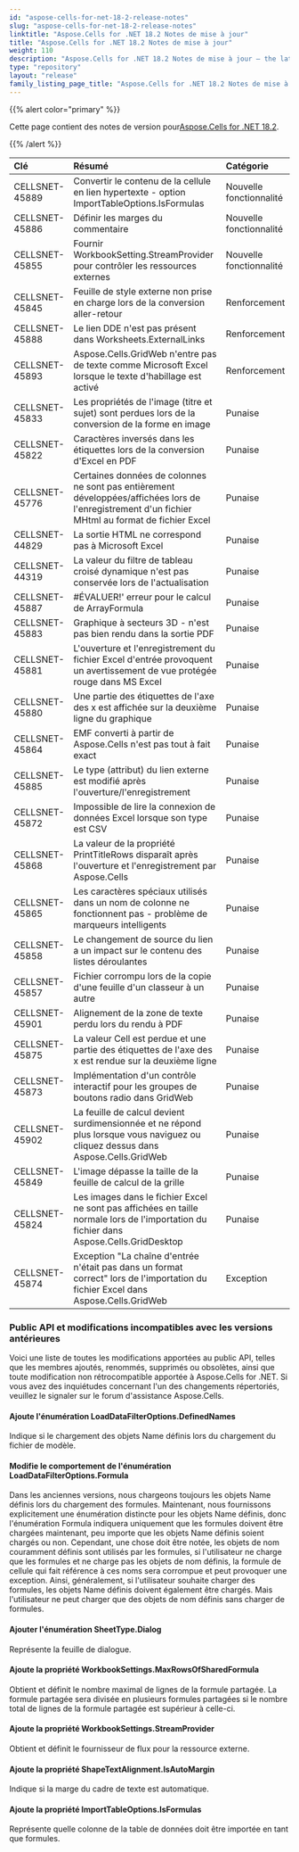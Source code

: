 ```yaml
---
id: "aspose-cells-for-net-18-2-release-notes"
slug: "aspose-cells-for-net-18-2-release-notes"
linktitle: "Aspose.Cells for .NET 18.2 Notes de mise à jour"
title: "Aspose.Cells for .NET 18.2 Notes de mise à jour"
weight: 110
description: "Aspose.Cells for .NET 18.2 Notes de mise à jour – the latest updates and fixes."
type: "repository"
layout: "release"
family_listing_page_title: "Aspose.Cells for .NET 18.2 Notes de mise à jour"
---
```

{{% alert color="primary" %}} 

 Cette page contient des notes de version pour[Aspose.Cells for .NET 18.2](https://www.nuget.org/packages/Aspose.Cells/18.2.0).

{{% /alert %}} 

|**Clé**|**Résumé**|**Catégorie**|
|:- |:- |:- |
|CELLSNET-45889|Convertir le contenu de la cellule en lien hypertexte - option ImportTableOptions.IsFormulas|Nouvelle fonctionnalité|
|CELLSNET-45886|Définir les marges du commentaire|Nouvelle fonctionnalité|
|CELLSNET-45855|Fournir WorkbookSetting.StreamProvider pour contrôler les ressources externes|Nouvelle fonctionnalité|
|CELLSNET-45845|Feuille de style externe non prise en charge lors de la conversion aller-retour|Renforcement|
|CELLSNET-45888|Le lien DDE n'est pas présent dans Worksheets.ExternalLinks|Renforcement|
|CELLSNET-45893|Aspose.Cells.GridWeb n'entre pas de texte comme Microsoft Excel lorsque le texte d'habillage est activé|Renforcement|
|CELLSNET-45833|Les propriétés de l'image (titre et sujet) sont perdues lors de la conversion de la forme en image|Punaise|
|CELLSNET-45822|Caractères inversés dans les étiquettes lors de la conversion d'Excel en PDF|Punaise|
|CELLSNET-45776|Certaines données de colonnes ne sont pas entièrement développées/affichées lors de l'enregistrement d'un fichier MHtml au format de fichier Excel|Punaise|
|CELLSNET-44829|La sortie HTML ne correspond pas à Microsoft Excel|Punaise|
|CELLSNET-44319|La valeur du filtre de tableau croisé dynamique n'est pas conservée lors de l'actualisation|Punaise|
|CELLSNET-45887|#ÉVALUER!' erreur pour le calcul de ArrayFormula|Punaise|
|CELLSNET-45883|Graphique à secteurs 3D - n'est pas bien rendu dans la sortie PDF|Punaise|
|CELLSNET-45881|L'ouverture et l'enregistrement du fichier Excel d'entrée provoquent un avertissement de vue protégée rouge dans MS Excel|Punaise|
|CELLSNET-45880|Une partie des étiquettes de l'axe des x est affichée sur la deuxième ligne du graphique|Punaise|
|CELLSNET-45864|EMF converti à partir de Aspose.Cells n'est pas tout à fait exact|Punaise|
|CELLSNET-45885|Le type (attribut) du lien externe est modifié après l'ouverture/l'enregistrement|Punaise|
|CELLSNET-45872|Impossible de lire la connexion de données Excel lorsque son type est CSV|Punaise|
|CELLSNET-45868|La valeur de la propriété PrintTitleRows disparaît après l'ouverture et l'enregistrement par Aspose.Cells|Punaise|
|CELLSNET-45865|Les caractères spéciaux utilisés dans un nom de colonne ne fonctionnent pas - problème de marqueurs intelligents|Punaise|
|CELLSNET-45858|Le changement de source du lien a un impact sur le contenu des listes déroulantes|Punaise|
|CELLSNET-45857|Fichier corrompu lors de la copie d'une feuille d'un classeur à un autre|Punaise|
|CELLSNET-45901|Alignement de la zone de texte perdu lors du rendu à PDF|Punaise|
|CELLSNET-45875|La valeur Cell est perdue et une partie des étiquettes de l'axe des x est rendue sur la deuxième ligne|Punaise|
|CELLSNET-45873|Implémentation d'un contrôle interactif pour les groupes de boutons radio dans GridWeb|Punaise|
|CELLSNET-45902|La feuille de calcul devient surdimensionnée et ne répond plus lorsque vous naviguez ou cliquez dessus dans Aspose.Cells.GridWeb|Punaise|
|CELLSNET-45849|L'image dépasse la taille de la feuille de calcul de la grille|Punaise|
|CELLSNET-45824|Les images dans le fichier Excel ne sont pas affichées en taille normale lors de l'importation du fichier dans Aspose.Cells.GridDesktop|Punaise|
|CELLSNET-45874|Exception "La chaîne d'entrée n'était pas dans un format correct" lors de l'importation du fichier Excel dans Aspose.Cells.GridWeb|Exception|
### **Public API et modifications incompatibles avec les versions antérieures**
Voici une liste de toutes les modifications apportées au public API, telles que les membres ajoutés, renommés, supprimés ou obsolètes, ainsi que toute modification non rétrocompatible apportée à Aspose.Cells for .NET. Si vous avez des inquiétudes concernant l'un des changements répertoriés, veuillez le signaler sur le forum d'assistance Aspose.Cells.
#### **Ajoute l'énumération LoadDataFilterOptions.DefinedNames**
Indique si le chargement des objets Name définis lors du chargement du fichier de modèle.
#### **Modifie le comportement de l'énumération LoadDataFilterOptions.Formula**
Dans les anciennes versions, nous chargeons toujours les objets Name définis lors du chargement des formules. Maintenant, nous fournissons explicitement une énumération distincte pour les objets Name définis, donc l'énumération Formula indiquera uniquement que les formules doivent être chargées maintenant, peu importe que les objets Name définis soient chargés ou non. Cependant, une chose doit être notée, les objets de nom couramment définis sont utilisés par les formules, si l'utilisateur ne charge que les formules et ne charge pas les objets de nom définis, la formule de cellule qui fait référence à ces noms sera corrompue et peut provoquer une exception. Ainsi, généralement, si l'utilisateur souhaite charger des formules, les objets Name définis doivent également être chargés. Mais l'utilisateur ne peut charger que des objets de nom définis sans charger de formules.
#### **Ajouter l'énumération SheetType.Dialog**
Représente la feuille de dialogue.
#### **Ajoute la propriété WorkbookSettings.MaxRowsOfSharedFormula**
Obtient et définit le nombre maximal de lignes de la formule partagée. La formule partagée sera divisée en plusieurs formules partagées si le nombre total de lignes de la formule partagée est supérieur à celle-ci.
#### **Ajoute la propriété WorkbookSettings.StreamProvider**
Obtient et définit le fournisseur de flux pour la ressource externe.
#### **Ajoute la propriété ShapeTextAlignment.IsAutoMargin**
Indique si la marge du cadre de texte est automatique.
#### **Ajoute la propriété ImportTableOptions.IsFormulas**
Représente quelle colonne de la table de données doit être importée en tant que formules.
